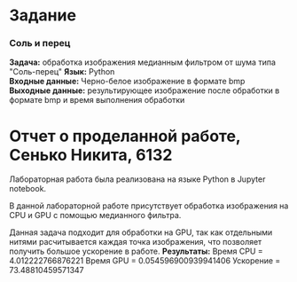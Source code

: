 # Задание
### Соль и перец
**Задача:** обработка изображения медианным фильтром от шума типа "Соль-перец" 
**Язык:** Python  
**Входные данные:** Черно-белое изображение в формате bmp  
**Выходные данные:** результирующее изображение после обработки в формате bmp и время выполнения обработки


# Отчет о проделанной работе, Сенько Никита, 6132
Лабораторная работа была реализована на языке Python в Jupyter notebook.

В данной лабораторной работе присутствует обработка изображения на CPU и GPU с помощью медианного фильтра.

Данная задача подходит для обработки на GPU, так как отдельными нитями расчитывается каждая точка изображения, что позволяет получить большое ускорение в работе.
**Результаты:**
Время CPU = 4.012222766876221
Время GPU = 0.054596900939941406
Ускорение = 73.48810459571347